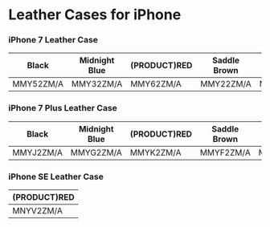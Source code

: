 # Leather Cases for iPhone

### iPhone 7 Leather Case

| Black | Midnight Blue | (PRODUCT)RED | Saddle Brown | Sea Blue | Storm Gray | Tan |
|-----|-----|-----|-----|-----|-----|-----|
| MMY52ZM/A | MMY32ZM/A | MMY62ZM/A | MMY22ZM/A | MMY42ZM/A | MMY12ZM/A | MMY72ZM/A |

### iPhone 7 Plus Leather Case

| Black | Midnight Blue | (PRODUCT)RED | Saddle Brown | Sea Blue | Storm Gray | Tan |
|-----|-----|-----|-----|-----|-----|-----|
| MMYJ2ZM/A | MMYG2ZM/A | MMYK2ZM/A | MMYF2ZM/A | MMYH2ZM/A | MMYE2ZM/A | MMYL2ZM/A |

### iPhone SE Leather Case

| (PRODUCT)RED |
|-----|
| MNYV2ZM/A |

